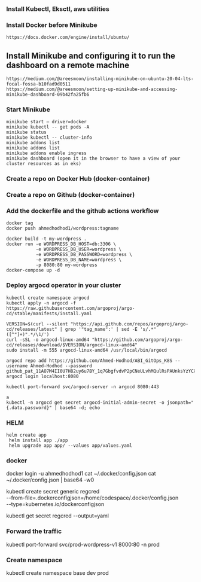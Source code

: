 ### Install Kubectl, Eksctl, aws utilities 

### Install Docker before Minikube 
```
https://docs.docker.com/engine/install/ubuntu/
```

## Install Minikube  and configuring it to run the dashboard on a remote machine 
``` 
https://medium.com/@areesmoon/installing-minikube-on-ubuntu-20-04-lts-focal-fossa-b10fad9d0511
https://medium.com/@areesmoon/setting-up-minikube-and-accessing-minikube-dashboard-09b42fa25fb6

```


### Start Minikube 
```
minikube start — driver=docker
minikube kubectl -- get pods -A
minikube status
minikube kubectl -- cluster-info 
minikube addons list
minikube addons list
minikube addons enable ingress
minikube dashboard (open it in the browser to have a view of your cluster resources as in eks)

```


### Create a repo on Docker Hub (docker-container)
### Create a repo on Github (docker-container)



### Add the dockerfile and the github actions workflow 
```
docker tag 
docker push ahmedhodhod1/wordpress:tagname

docker build -t my-wordpress .
docker run -e WORDPRESS_DB_HOST=db:3306 \
           -e WORDPRESS_DB_USER=wordpress \
           -e WORDPRESS_DB_PASSWORD=wordpress \
           -e WORDPRESS_DB_NAME=wordpress \
           -p 8080:80 my-wordpress
docker-compose up -d

```

### Deploy argocd operator in your cluster 
```
kubectl create namespace argocd
kubectl apply -n argocd -f https://raw.githubusercontent.com/argoproj/argo-cd/stable/manifests/install.yaml

VERSION=$(curl --silent "https://api.github.com/repos/argoproj/argo-cd/releases/latest" | grep '"tag_name":' | sed -E 's/.*"([^"]+)".*/\1/')
curl -sSL -o argocd-linux-amd64 "https://github.com/argoproj/argo-cd/releases/download/$VERSION/argocd-linux-amd64"
sudo install -m 555 argocd-linux-amd64 /usr/local/bin/argocd

argocd repo add https://github.com/Ahmed-Hodhod/ABI_GitOps_K8S --username Ahmed-Hodhod --password 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
argocd login localhost:8080

kubectl port-forward svc/argocd-server -n argocd 8080:443

a
kubectl -n argocd get secret argocd-initial-admin-secret -o jsonpath="{.data.password}" | base64 -d; echo

```



### HELM 
```
helm create app
 helm install app ./app
 helm upgrade app app/ --values app/values.yaml
```


### docker


docker login -u ahmedhodhod1
cat ~/.docker/config.json
cat ~/.docker/config.json | base64 -w0   

kubectl create secret generic regcred \
    --from-file=.dockerconfigjson=/home/codespace/.docker/config.json \
    --type=kubernetes.io/dockerconfigjson

kubectl get secret regcred --output=yaml


### Forward the traffic 

kubectl port-forward svc/prod-wordpress-v1 8000:80 -n prod 



### Create namespace
kubectl create namespace base dev prod 